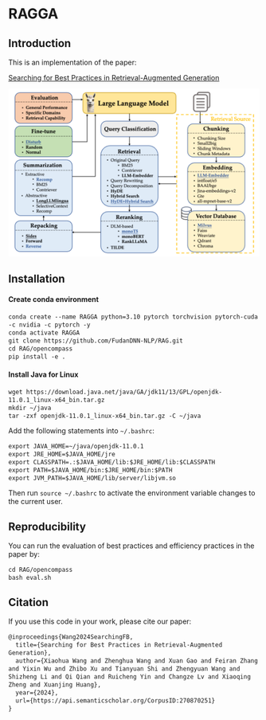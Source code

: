 # RAGGA

## Introduction

This is an implementation of the paper: 

<a href="https://arxiv.org/pdf/2407.01219">Searching for Best Practices in Retrieval-Augmented Generation</a>

  ![workflow](workflow.png)

## Installation
#### Create conda environment
```
conda create --name RAGGA python=3.10 pytorch torchvision pytorch-cuda -c nvidia -c pytorch -y
conda activate RAGGA
git clone https://github.com/FudanDNN-NLP/RAG.git
cd RAG/opencompass
pip install -e .
```
#### Install Java for Linux
```
wget https://download.java.net/java/GA/jdk11/13/GPL/openjdk-11.0.1_linux-x64_bin.tar.gz
mkdir ~/java
tar -zxf openjdk-11.0.1_linux-x64_bin.tar.gz -C ~/java
```
Add the following statements into `` ~/.bashrc ``:
```
export JAVA_HOME=~/java/openjdk-11.0.1
export JRE_HOME=$JAVA_HOME/jre
export CLASSPATH=.:$JAVA_HOME/lib:$JRE_HOME/lib:$CLASSPATH
export PATH=$JAVA_HOME/bin:$JRE_HOME/bin:$PATH
export JVM_PATH=$JAVA_HOME/lib/server/libjvm.so
```
Then run `` source ~/.bashrc `` to activate the environment variable changes to the current user.

## **Reproducibility** 
You can run the evaluation of best practices and efficiency practices in the paper by:
```
cd RAG/opencompass
bash eval.sh
```


## Citation
If you use this code in your work, please cite our paper:
```
@inproceedings{Wang2024SearchingFB,
  title={Searching for Best Practices in Retrieval-Augmented Generation},
  author={Xiaohua Wang and Zhenghua Wang and Xuan Gao and Feiran Zhang and Yixin Wu and Zhibo Xu and Tianyuan Shi and Zhengyuan Wang and Shizheng Li and Qi Qian and Ruicheng Yin and Changze Lv and Xiaoqing Zheng and Xuanjing Huang},
  year={2024},
  url={https://api.semanticscholar.org/CorpusID:270870251}
}
```

